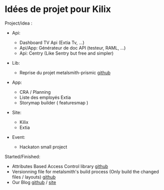 # Idées de projet pour Kilix

Project/idea :

- Api: 
	- Dashboard TV Api (Extia Tv, ...)
	- Api/App: Générateur de doc API (testeur, RAML, ...)
	- Api: Centry (Like Sentry but free and simpler)

- Lib: 
	- Reprise du projet metalsmith-prismic [github](https://github.com/mbanting/metalsmith-prismic)
- App:
	- CRA / Planning
	- Liste des employés Extia
	- Storymap builder ( featuresmap )
- Site:
	- Kilix
	- Extia
- Event:
	- Hackaton small project


Started/Finished:

- Attributes Based Access Control library [github](https://github.com/Kilix/php-abac)
- Versionning file for metalsmith's build process (Only build the changed files / layouts) [github](https://github.com/Kilix/metalsmith-revision)
- Our Blog [github](https://github.com/Kilix/Kilix.github.io) / [site](http://blog.kilix.fr/)
